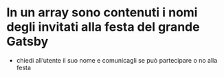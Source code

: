 
# In un array sono contenuti i nomi degli invitati alla festa del grande Gatsby
- chiedi all’utente il suo nome e comunicagli se può partecipare o no alla festa




<!-- # L’utente inserisce due parole in successione, con due prompt.
-Il software stampa prima la parola più corta, poi la parola più lunga. -->


<!-- 
# L’utente inserisce due numeri in successione, con due prompt.
- Il software stampa il maggiore -->
